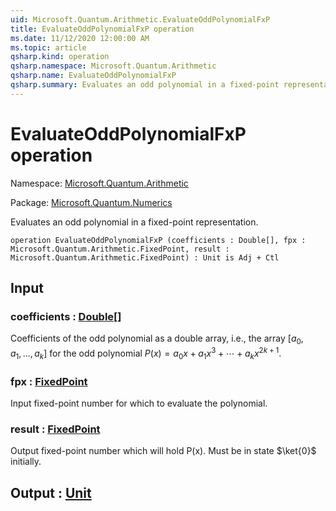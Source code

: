 ```yaml
---
uid: Microsoft.Quantum.Arithmetic.EvaluateOddPolynomialFxP
title: EvaluateOddPolynomialFxP operation
ms.date: 11/12/2020 12:00:00 AM
ms.topic: article
qsharp.kind: operation
qsharp.namespace: Microsoft.Quantum.Arithmetic
qsharp.name: EvaluateOddPolynomialFxP
qsharp.summary: Evaluates an odd polynomial in a fixed-point representation.
---
```


# EvaluateOddPolynomialFxP operation

Namespace: [Microsoft.Quantum.Arithmetic](xref:Microsoft.Quantum.Arithmetic)

Package: [Microsoft.Quantum.Numerics](https://nuget.org/packages/Microsoft.Quantum.Numerics)


Evaluates an odd polynomial in a fixed-point representation.

```qsharp
operation EvaluateOddPolynomialFxP (coefficients : Double[], fpx : Microsoft.Quantum.Arithmetic.FixedPoint, result : Microsoft.Quantum.Arithmetic.FixedPoint) : Unit is Adj + Ctl
```


## Input

### coefficients : [Double](xref:microsoft.quantum.lang-ref.double)[]

Coefficients of the odd polynomial as a double array, i.e., the array$[a_0, a_1, ..., a_k]$ for the odd polynomial$P(x) = a_0 x + a_1 x^3 + \cdots + a_k x^{2k+1}$.


### fpx : [FixedPoint](xref:Microsoft.Quantum.Arithmetic.FixedPoint)

Input fixed-point number for which to evaluate the polynomial.


### result : [FixedPoint](xref:Microsoft.Quantum.Arithmetic.FixedPoint)

Output fixed-point number which will hold P(x). Must be in state$\ket{0}$ initially.



## Output : [Unit](xref:microsoft.quantum.lang-ref.unit)


